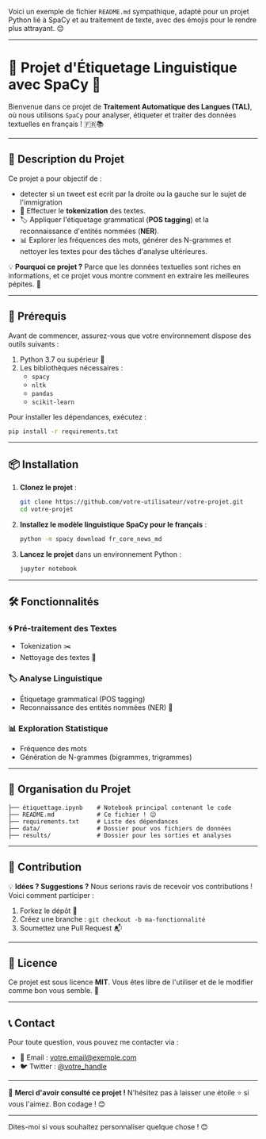 Voici un exemple de fichier `README.md` sympathique, adapté pour un projet Python lié à SpaCy et au traitement de texte, avec des émojis pour le rendre plus attrayant. 😊

---

# 🌟 Projet d'Étiquetage Linguistique avec SpaCy 🌟

Bienvenue dans ce projet de **Traitement Automatique des Langues (TAL)**, où nous utilisons `SpaCy` pour analyser, étiqueter et traiter des données textuelles en français ! 🇫🇷📚

---

## 📝 Description du Projet

Ce projet a pour objectif de :
- detecter si un tweet est ecrit par la droite ou la gauche sur le sujet de l'immigration
- 🎯 Effectuer le **tokenization** des textes.
- 🏷️ Appliquer l'étiquetage grammatical (**POS tagging**) et la reconnaissance d'entités nommées (**NER**).
- 📊 Explorer les fréquences des mots, générer des N-grammes et nettoyer les textes pour des tâches d'analyse ultérieures.

💡 **Pourquoi ce projet ?**
Parce que les données textuelles sont riches en informations, et ce projet vous montre comment en extraire les meilleures pépites. 💎

---

## 🚀 Prérequis

Avant de commencer, assurez-vous que votre environnement dispose des outils suivants :

1. Python 3.7 ou supérieur 🐍
2. Les bibliothèques nécessaires :
   - `spacy`
   - `nltk`
   - `pandas`
   - `scikit-learn`

Pour installer les dépendances, exécutez :
```bash
pip install -r requirements.txt
```

---

## 📦 Installation

1. **Clonez le projet** :
   ```bash
   git clone https://github.com/votre-utilisateur/votre-projet.git
   cd votre-projet
   ```

2. **Installez le modèle linguistique SpaCy pour le français** :
   ```bash
   python -m spacy download fr_core_news_md
   ```

3. **Lancez le projet** dans un environnement Python :
   ```bash
   jupyter notebook
   ```

---

## 🛠️ Fonctionnalités

### 🌀 Pré-traitement des Textes
- Tokenization ✂️
- Nettoyage des textes 🧹

### 🏷️ Analyse Linguistique
- Étiquetage grammatical (POS tagging)
- Reconnaissance des entités nommées (NER) 📍

### 📊 Exploration Statistique
- Fréquence des mots
- Génération de N-grammes (bigrammes, trigrammes)

---

## 📂 Organisation du Projet

```plaintext
├── étiquettage.ipynb    # Notebook principal contenant le code
├── README.md            # Ce fichier ! 😉
├── requirements.txt     # Liste des dépendances
├── data/                # Dossier pour vos fichiers de données
├── results/             # Dossier pour les sorties et analyses
```

---

## 🤝 Contribution

💡 **Idées ? Suggestions ?** Nous serions ravis de recevoir vos contributions ! Voici comment participer :

1. Forkez le dépôt 🍴
2. Créez une branche : `git checkout -b ma-fonctionnalité`
3. Soumettez une Pull Request 📬

---

## 📜 Licence

Ce projet est sous licence **MIT**. Vous êtes libre de l'utiliser et de le modifier comme bon vous semble. 📝

---

## 📞 Contact

Pour toute question, vous pouvez me contacter via :
- 📧 Email : votre.email@exemple.com
- 🐦 Twitter : [@votre_handle](https://twitter.com/votre_handle)

---

🎉 **Merci d'avoir consulté ce projet !** N'hésitez pas à laisser une étoile ⭐ si vous l'aimez. Bon codage ! 😊

--- 

Dites-moi si vous souhaitez personnaliser quelque chose ! 😊
